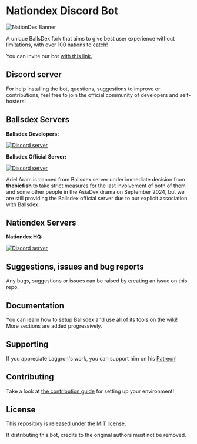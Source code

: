 # Nationdex Discord Bot

![NationDex Banner](assets/nationdex_banner.png)

A unique BallsDex fork that aims to give best user experience without limitations, with over 100 nations to catch!

You can invite our bot [with this link.](https://discord.com/application-directory/1207017704096141312)

## Discord server

For help installing the bot, questions, suggestions to improve or contributions, feel free to join the official community of developers and self-hosters!

## Ballsdex Servers

**Ballsdex Developers:**

[![Discord server](https://discord.com/api/guilds/1255250024741212262/embed.png?style=banner3)](https://discord.gg/PKKhee4fvy)

**Ballsdex Official Server:**

[![Discord server](https://discord.com/api/guilds/1118965941221466194/embed.png?style=banner2)](https://discord.gg/tKh3n5uVnm)

Ariel Aram is banned from Ballsdex server under immediate decision from **thebicfish** to take strict measures for the last involvement of both of them and some other people in the AsiaDex drama on September 2024, but we are still providing the Ballsdex official server due to our explicit association with Ballsdex.

## Nationdex Servers

**Nationdex HQ:**

[![Discord server](https://discord.com/api/guilds/1118965941221466194/embed.png?style=banner2)](https://discord.gg/tKh3n5uVnm)

## Suggestions, issues and bug reports

Any bugs, suggestions or issues can be raised by creating an issue on this repo.

## Documentation

You can learn how to setup Ballsdex and use all of its tools on the
[wiki](https://github.com/laggron42/BallsDex-Discordbot/wiki/)!
More sections are added progressively.

## Supporting

If you appreciate Laggron's work, you can support him on his [Patreon](https://patreon.com/retke)!

## Contributing

Take a look at [the contribution guide](CONTRIBUTING.md) for setting up your environment!

## License

This repository is released under the [MIT license](https://opensource.org/licenses/MIT).

If distributing this bot, credits to the original authors must not be removed.
